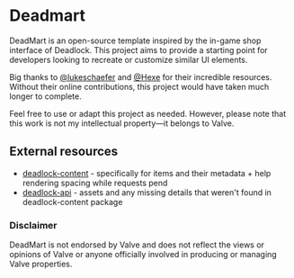 # Deadmart
DeadMart is an open-source template inspired by the in-game shop interface of Deadlock. This project aims to provide a starting point for developers looking to recreate or customize similar UI elements.

Big thanks to [@lukeschaefer](https://github.com/lukeschaefer) and [@Hexe](https://www.patreon.com/user?u=68961896) for their incredible resources. Without their online contributions, this project would have taken much longer to complete.

Feel free to use or adapt this project as needed. However, please note that this work is not my intellectual property—it belongs to Valve.

## External resources
- [deadlock-content](https://github.com/lukeschaefer/Deadlock-Content) - specifically for items and their metadata + help rendering spacing while requests pend
- [deadlock-api](https://deadlock-api.com/) - assets and any missing details that weren't found in deadlock-content package

### Disclaimer
DeadMart is not endorsed by Valve and does not reflect the views or opinions of Valve or anyone officially involved in producing or managing Valve properties.
